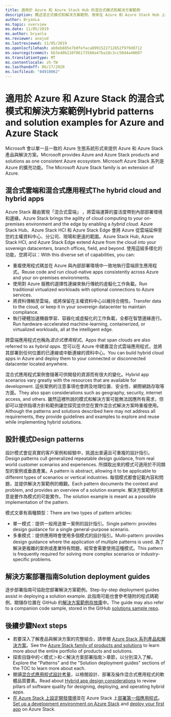 ```yaml
---
title: 適用於 Azure 和 Azure Stack Hub 的混合式模式和解決方案範例
description: 概述混合式模式和解決方案範例，用來在 Azure 和 Azure Stack Hub 上學習及建置混合式解決方案。
author: BryanLa
ms.topic: overview
ms.date: 11/05/2019
ms.author: bryanla
ms.reviewer: anajod
ms.lastreviewed: 11/05/2019
ms.openlocfilehash: ab0eb885e7b0fefaca8991522712652f979d8712
ms.sourcegitcommit: bb3e40b210f86173568a47ba18c3cc50d4a40607
ms.translationtype: MT
ms.contentlocale: zh-TW
ms.lasthandoff: 06/17/2020
ms.locfileid: "84910062"
---
```

# <a name="hybrid-patterns-and-solution-examples-for-azure-and-azure-stack"></a><span data-ttu-id="98484-103">適用於 Azure 和 Azure Stack 的混合式模式和解決方案範例</span><span class="sxs-lookup"><span data-stu-id="98484-103">Hybrid patterns and solution examples for Azure and Azure Stack</span></span>

<span data-ttu-id="98484-104">Microsoft 會以單一且一致的 Azure 生態系統形式來提供 Azure 和 Azure Stack 產品與解決方案。</span><span class="sxs-lookup"><span data-stu-id="98484-104">Microsoft provides Azure and Azure Stack products and solutions as one consistent Azure ecosystem.</span></span> <span data-ttu-id="98484-105">Microsoft Azure Stack 系列是 Azure 的擴充功能。</span><span class="sxs-lookup"><span data-stu-id="98484-105">The Microsoft Azure Stack family is an extension of Azure.</span></span>

## <a name="the-hybrid-cloud-and-hybrid-apps"></a><span data-ttu-id="98484-106">混合式雲端和混合式應用程式</span><span class="sxs-lookup"><span data-stu-id="98484-106">The hybrid cloud and hybrid apps</span></span>

<span data-ttu-id="98484-107">Azure Stack 藉由實現「混合式雲端」  ，將雲端運算的靈活度帶到內部部署環境和邊緣。</span><span class="sxs-lookup"><span data-stu-id="98484-107">Azure Stack brings the agility of cloud computing to your on-premises environment and the edge by enabling a *hybrid cloud*.</span></span> <span data-ttu-id="98484-108">Azure Stack Hub、Azure Stack HCI 和 Azure Stack Edge 會將 Azure 從雲端延伸至您的主權資料中心、分公司、現場和更遠的範圍。</span><span class="sxs-lookup"><span data-stu-id="98484-108">Azure Stack Hub, Azure Stack HCI, and Azure Stack Edge extend Azure from the cloud into your sovereign datacenters, branch offices, field, and beyond.</span></span> <span data-ttu-id="98484-109">使用這組多樣化的功能，您將可以：</span><span class="sxs-lookup"><span data-stu-id="98484-109">With this diverse set of capabilities, you can:</span></span>

- <span data-ttu-id="98484-110">重複使用程式碼並在 Azure 與內部部署環境中一致地執行雲端原生應用程式。</span><span class="sxs-lookup"><span data-stu-id="98484-110">Reuse code and run cloud-native apps consistently across Azure and your on-premises environments.</span></span>
- <span data-ttu-id="98484-111">使用對 Azure 服務的選擇性連線來執行傳統的虛擬化工作負載。</span><span class="sxs-lookup"><span data-stu-id="98484-111">Run traditional virtualized workloads with optional connections to Azure services.</span></span>
- <span data-ttu-id="98484-112">將資料傳輸至雲端，或將保留在主權資料中心以維持合規性。</span><span class="sxs-lookup"><span data-stu-id="98484-112">Transfer data to the cloud, or keep it in your sovereign datacenter to maintain compliance.</span></span>
- <span data-ttu-id="98484-113">執行硬體加速機器學習、容器化或虛擬化的工作負載，全都在智慧邊緣進行。</span><span class="sxs-lookup"><span data-stu-id="98484-113">Run hardware-accelerated machine-learning, containerized, or virtualized workloads, all at the intelligent edge.</span></span>

<span data-ttu-id="98484-114">跨雲端應用程式也稱為*混合式應用程式*。</span><span class="sxs-lookup"><span data-stu-id="98484-114">Apps that span clouds are also referred to as *hybrid apps*.</span></span> <span data-ttu-id="98484-115">您可以在 Azure 中建置混合式雲端應用程式，並將其部署到任何位置的已連線或中斷連線的資料中心。</span><span class="sxs-lookup"><span data-stu-id="98484-115">You can build hybrid cloud apps in Azure and deploy them to your connected or disconnected datacenter located anywhere.</span></span>

<span data-ttu-id="98484-116">混合式應用程式案例會隨著可供開發的資源而有很大的變化。</span><span class="sxs-lookup"><span data-stu-id="98484-116">Hybrid app scenarios vary greatly with the resources that are available for development.</span></span> <span data-ttu-id="98484-117">這些案例的注意事項也會跨及地理位置、安全性、網際網路存取等方面。</span><span class="sxs-lookup"><span data-stu-id="98484-117">They also span considerations such as geography, security, internet access, and others.</span></span> <span data-ttu-id="98484-118">雖然這裡所說的模式和解決方案可能無法因應所有需求，但卻可以提供指導方針和範例讓您探究並供您在實作混合式解決方案時重複使用。</span><span class="sxs-lookup"><span data-stu-id="98484-118">Although the patterns and solutions described here may not address all requirements, they provide guidelines and examples to explore and reuse while implementing hybrid solutions.</span></span>

## <a name="design-patterns"></a><span data-ttu-id="98484-119">設計模式</span><span class="sxs-lookup"><span data-stu-id="98484-119">Design patterns</span></span>

<span data-ttu-id="98484-120">設計模式會從真實的客戶案例和經驗中，挑選出普遍且可重複的設計指引。</span><span class="sxs-lookup"><span data-stu-id="98484-120">Design patterns cull generalized repeatable design guidance, from real world customer scenarios and experiences.</span></span> <span data-ttu-id="98484-121">所擷取出來的模式可適用於不同類型的案例或垂直產業。</span><span class="sxs-lookup"><span data-stu-id="98484-121">A pattern is abstract, allowing it to be applicable to different types of scenarios or vertical industries.</span></span> <span data-ttu-id="98484-122">每個模式都會記載內容和問題，並提供解決方案範例的概觀。</span><span class="sxs-lookup"><span data-stu-id="98484-122">Each pattern documents the context and problem, and provides an overview of a solution example.</span></span> <span data-ttu-id="98484-123">解決方案範例的本意是要作為模式的可能實作。</span><span class="sxs-lookup"><span data-stu-id="98484-123">The solution example is meant as a possible implementation of the pattern.</span></span>

<span data-ttu-id="98484-124">模式文章有兩種類型：</span><span class="sxs-lookup"><span data-stu-id="98484-124">There are two types of pattern articles:</span></span>

- <span data-ttu-id="98484-125">單一模式：提供一般用途單一案例的設計指引。</span><span class="sxs-lookup"><span data-stu-id="98484-125">Single pattern: provides design guidance for a single general-purpose scenario.</span></span>
- <span data-ttu-id="98484-126">多重模式：提供應用時會使用多個模式的設計指引。</span><span class="sxs-lookup"><span data-stu-id="98484-126">Multi-pattern: provides design guidance where the application of multiple patterns is used.</span></span> <span data-ttu-id="98484-127">為了解決更複雜的案例或產業特有問題，經常會需要使用這種模式。</span><span class="sxs-lookup"><span data-stu-id="98484-127">This pattern is frequently required for solving more complex scenarios or industry-specific problems.</span></span>

## <a name="solution-deployment-guides"></a><span data-ttu-id="98484-128">解決方案部署指南</span><span class="sxs-lookup"><span data-stu-id="98484-128">Solution deployment guides</span></span>

<span data-ttu-id="98484-129">逐步部署指南可協助您部署解決方案範例。</span><span class="sxs-lookup"><span data-stu-id="98484-129">Step-by-step deployment guides assist in deploying a solution example.</span></span> <span data-ttu-id="98484-130">此指南可能也會參考隨附的程式碼範例，期儲存位置在 GitHub 的[解決方案範例存放庫](https://github.com/Azure-Samples/azure-intelligent-edge-patterns)中。</span><span class="sxs-lookup"><span data-stu-id="98484-130">The guide may also refer to a companion code sample, stored in the GitHub [solutions sample repo](https://github.com/Azure-Samples/azure-intelligent-edge-patterns).</span></span>

## <a name="next-steps"></a><span data-ttu-id="98484-131">後續步驟</span><span class="sxs-lookup"><span data-stu-id="98484-131">Next steps</span></span>

- <span data-ttu-id="98484-132">若要深入了解產品與解決方案的完整組合，請參閱 [Azure Stack 系列產品和解決方案](/azure-stack)。</span><span class="sxs-lookup"><span data-stu-id="98484-132">See the [Azure Stack family of products and solutions](/azure-stack) to learn more about the entire portfolio of products and solutions.</span></span>
- <span data-ttu-id="98484-133">探索目錄中的＜模式＞和＜解決方案部署指南＞章節，以分別深入了解。</span><span class="sxs-lookup"><span data-stu-id="98484-133">Explore the "Patterns" and the "Solution deployment guides" sections of the TOC to learn more about each.</span></span>
- <span data-ttu-id="98484-134">閱讀[混合式應用程式設計考量](overview-app-design-considerations.md)，以檢閱設計、部署及操作混合式應用程式的軟體品質要素。</span><span class="sxs-lookup"><span data-stu-id="98484-134">Read about [Hybrid app design considerations](overview-app-design-considerations.md) to review pillars of software quality for designing, deploying, and operating hybrid apps.</span></span>
- <span data-ttu-id="98484-135">[在 Azure Stack 上設定開發環境](/azure-stack/user/azure-stack-dev-start.md)並在 Azure Stack 上[部署第一個應用程式](/azure-stack/user/azure-stack-dev-start-deploy-app.md)。</span><span class="sxs-lookup"><span data-stu-id="98484-135">[Set up a development environment on Azure Stack](/azure-stack/user/azure-stack-dev-start.md) and [deploy your first app](/azure-stack/user/azure-stack-dev-start-deploy-app.md) on Azure Stack.</span></span>
